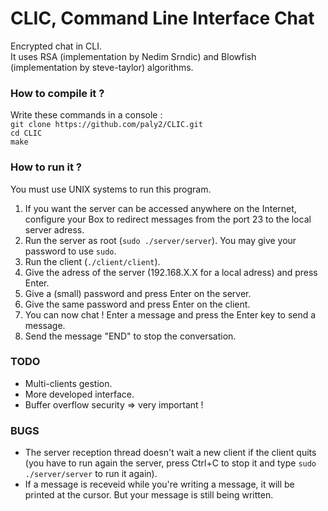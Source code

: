 # CLIC, Command Line Interface Chat

Encrypted chat in CLI.  
It uses RSA (implementation by Nedim Srndic) and Blowfish (implementation by steve-taylor) algorithms.

### How to compile it ?

Write these commands in a console :  
`git clone https://github.com/paly2/CLIC.git`  
`cd CLIC`  
`make`

### How to run it ?

You must use UNIX systems to run this program.

1. If you want the server can be accessed anywhere on the Internet, configure your Box to redirect messages from the port 23 to the local server adress.
2. Run the server as root (`sudo ./server/server`). You may give your password to use `sudo`.
3. Run the client (`./client/client`).
4. Give the adress of the server (192.168.X.X for a local adress) and press Enter.
5. Give a (small) password and press Enter on the server.
6. Give the same password and press Enter on the client.
7. You can now chat ! Enter a message and press the Enter key to send a message.
8. Send the message "END" to stop the conversation.

### TODO

- Multi-clients gestion.
- More developed interface.
- Buffer overflow security => very important !

### BUGS

- The server reception thread doesn't wait a new client if the client quits (you have to run again the server, press Ctrl+C to stop it and type `sudo ./server/server` to run it again).
- If a message is receveid while you're writing a message, it will be printed at the cursor. But your message is still being written.
